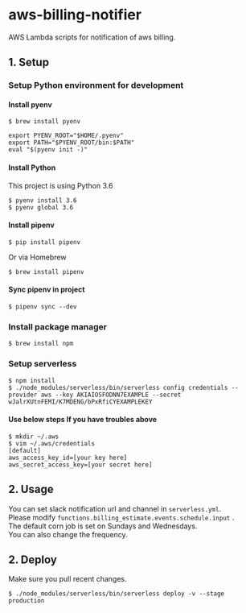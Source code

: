 # aws-billing-notifier
AWS Lambda scripts for notification of aws billing.

## 1. Setup

### Setup Python environment for development

#### Install pyenv

```
$ brew install pyenv
```

```
export PYENV_ROOT="$HOME/.pyenv"
export PATH="$PYENV_ROOT/bin:$PATH"
eval "$(pyenv init -)"
```

#### Install Python

This project is using Python 3.6

```
$ pyenv install 3.6
$ pyenv global 3.6
```

#### Install pipenv

```
$ pip install pipenv
```

Or via Homebrew

```
$ brew install pipenv
```

#### Sync pipenv in project

```
$ pipenv sync --dev
```

### Install package manager

```
$ brew install npm
```

### Setup serverless

```
$ npm install
$ ./node_modules/serverless/bin/serverless config credentials --provider aws --key AKIAIOSFODNN7EXAMPLE --secret wJalrXUtnFEMI/K7MDENG/bPxRfiCYEXAMPLEKEY
```

#### Use below steps If you have troubles above

```
$ mkdir ~/.aws
$ vim ~/.aws/credentials 
[default]
aws_access_key_id=[your key here]
aws_secret_access_key=[your secret here]
```

## 2. Usage
You can set slack notification url and channel in `serverless.yml`.  
Please modify `functions.billing_estimate.events.schedule.input` .  
The default corn job is set on Sundays and Wednesdays.   
You can also change the frequency.  

## 2. Deploy

Make sure you pull recent changes.

```
$ ./node_modules/serverless/bin/serverless deploy -v --stage production
```

